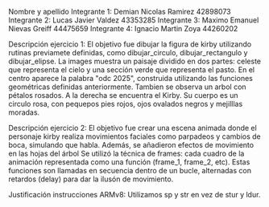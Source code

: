 Nombre y apellido 
Integrante 1: Demian Nicolas Ramirez        42898073
Integrante 2: Lucas Javier Valdez           43353285
Integrante 3: Maximo Emanuel Nievas Greiff  44475659
Integrante 4: Ignacio Martin Zoya           44260202

Descripción ejercicio 1: 
El objetivo fue dibujar la figura de kirby utilizando rutinas previamete definidas, como dibujar_circulo, dibujar_rectangulo y dibujar_elipse.
La images muestra un paisaje dividido en dos partes: celeste que representa el cielo y una sección verde que representa el pasto. En el centro aparece la palabra "odc 2025", construida utilizando las funciones geométricas definidas anteriormente. Tambien se observa  un arbol con pétalos rosados.
A la derecha se encuentra el Kirby. Su cuerpo es un circulo rosa, con pequepos pies rojos, ojos ovalados negros y mejilllas moradas.

Descripción ejercicio 2:
El objetivo fue crear una escena animada donde el personaje kirby realiza movimientos faciales como parpadeos y cambios de boca, simulando que habla. Además, se añadieron efectos de movimiento en las hojas del árbol
Se utilizó la técnica de frames: cada cuadro de la animación representada como una función (frame_1, frame_2, etc).
Estas funciones son llamadas en secuencia dentro de un bucle, alternadas con retardos (delay) para dar la ilusón de movimiento.

Justificación instrucciones ARMv8:
Utilizamos sp y str en vez de stur y ldur.
